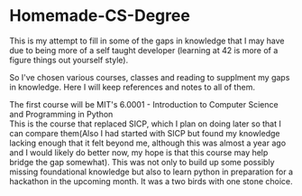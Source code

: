 # Homemade-CS-Degree

This is my attempt to fill in some of the gaps in knowledge that I may have due to being more of a self taught developer (learning at 42 is more of a figure things out yourself style).  

So I've chosen various courses, classes and reading to supplment my gaps in knowledge. Here I will keep references and notes to all of them.  

The first course will be MIT's 6.0001 - Introduction to Computer Science and Programming in Python  
This is the course that replaced SICP, which I plan on doing later so that I can compare them(Also I had started with SICP but found my knowledge lacking enough that it felt beyond me, although this was almost a year ago and I would likely do better now, my hope is that this course may help bridge the gap somewhat). This was not only to build up some possibly missing foundational knowledge but also to learn python in preparation for a hackathon in the upcoming month. It was a two birds with one stone choice.  

